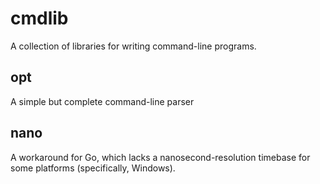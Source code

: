 # cmdlib

A collection of libraries for writing command-line programs.

## opt

A simple but complete command-line parser

## nano

A workaround for Go, which lacks a nanosecond-resolution timebase for
some platforms (specifically, Windows).
